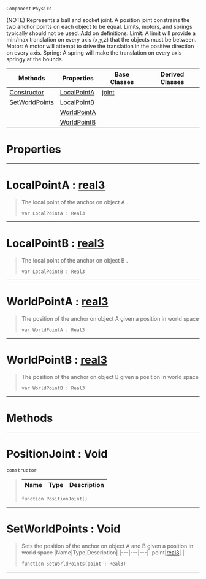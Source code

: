  `Component` `Physics`



(NOTE) Represents a ball and socket joint. A position joint constrains the two anchor points on each object to be equal. Limits, motors, and springs typically should not be used. Add on definitions: Limit: A limit will provide a min/max translation on every axis (x,y,z) that the objects must be between. Motor: A motor will attempt to drive the translation in the positive direction on every axis. Spring: A spring will make the translation on every axis springy at the bounds.

|Methods|Properties|Base Classes|Derived Classes|
|---|---|---|---|
|[ Constructor](https://github.com/ZilchEngine/ZilchDocs/blob/master/code_reference/class_reference/positionjoint.markdown#positionjoint-void)|[ LocalPointA](https://github.com/ZilchEngine/ZilchDocs/blob/master/code_reference/class_reference/positionjoint.markdown#localpointa-zilch-engine)|[joint](https://github.com/ZilchEngine/ZilchDocs/blob/master/code_reference/class_reference/joint.markdown)| |
|[ SetWorldPoints](https://github.com/ZilchEngine/ZilchDocs/blob/master/code_reference/class_reference/positionjoint.markdown#setworldpoints-void)|[ LocalPointB](https://github.com/ZilchEngine/ZilchDocs/blob/master/code_reference/class_reference/positionjoint.markdown#localpointb-zilch-engine)| | |
| |[ WorldPointA](https://github.com/ZilchEngine/ZilchDocs/blob/master/code_reference/class_reference/positionjoint.markdown#worldpointa-zilch-engine)| | |
| |[ WorldPointB](https://github.com/ZilchEngine/ZilchDocs/blob/master/code_reference/class_reference/positionjoint.markdown#worldpointb-zilch-engine)| | |


 #  Properties


---  
 #  LocalPointA : [real3](https://github.com/ZilchEngine/ZilchDocs/blob/master/code_reference/nada_base_types/real3.markdown)

> The local point of the anchor on object A . 
> ``` lang=cpp, name=Nada
> var LocalPointA : Real3


---  
 #  LocalPointB : [real3](https://github.com/ZilchEngine/ZilchDocs/blob/master/code_reference/nada_base_types/real3.markdown)

> The local point of the anchor on object B . 
> ``` lang=cpp, name=Nada
> var LocalPointB : Real3


---  
 #  WorldPointA : [real3](https://github.com/ZilchEngine/ZilchDocs/blob/master/code_reference/nada_base_types/real3.markdown)

> The position of the anchor on object A given a position in world space 
> ``` lang=cpp, name=Nada
> var WorldPointA : Real3


---  
 #  WorldPointB : [real3](https://github.com/ZilchEngine/ZilchDocs/blob/master/code_reference/nada_base_types/real3.markdown)

> The position of the anchor on object B given a position in world space 
> ``` lang=cpp, name=Nada
> var WorldPointB : Real3


---  
 #  Methods


---  
 #  PositionJoint : Void

 `constructor`

> 
> |Name|Type|Description|
> |---|---|---|
> ``` lang=cpp, name=Nada
> function PositionJoint()
> ``` 


---  
 #  SetWorldPoints : Void

> Sets the position of the anchor on object A and B given a position in world space 
> |Name|Type|Description|
> |---|---|---|
> |point|[real3](https://github.com/ZilchEngine/ZilchDocs/blob/master/code_reference/nada_base_types/real3.markdown)| |
> ``` lang=cpp, name=Nada
> function SetWorldPoints(point : Real3)
> ``` 


---  
 

 
